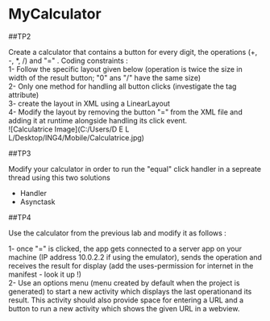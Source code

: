 # MyCalculator


##TP2 

Create a calculator that contains a button for every digit, the operations (+, -, *, /) and "=" .
Coding constraints : <br>
1- Follow the specific layout given below (operation is twice the size in width of the result button; "0" ans "/" have the same size) <br>
2- Only one method for handling all button clicks (investigate the tag attribute) <br>
3- create the layout in XML using a LinearLayout <br>
4- Modify the layout by removing the button "=" from the XML file and adding it at runtime alongside handling its click event. <br>
![Calculatrice Image](C:/Users/D E L L/Desktop/ING4/Mobile/Calculatrice.jpg)

##TP3

Modify your calculator in order to run the "equal" click handler in a sepreate thread using this two solutions
- Handler
- Asynctask

##TP4

Use the calculator from the previous lab and modify it as follows :

1- once "=" is clicked, the app gets connected to a server app on your machine (IP address 10.0.2.2 if using the emulator), sends the operation and receives the result for display (add the uses-permission for internet in the manifest - look it up !) <br>
2- Use an options menu (menu created by default when the project is generated) to start a new activity which displays the last operationand its result. This activity should also provide space for entering a URL and a button to run a new activity which shows the given URL in a webview.

